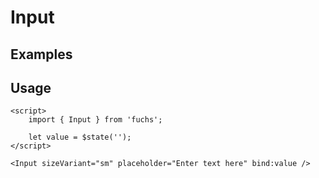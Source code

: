 <script>
	import Example from './Example.svelte';
</script>

# Input

## Examples

<Example />

## Usage

```svelte
<script>
	import { Input } from 'fuchs';

	let value = $state('');
</script>

<Input sizeVariant="sm" placeholder="Enter text here" bind:value />
```
